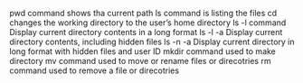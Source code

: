 pwd command shows tha current path
ls command is listing the files
cd changes the working directory to the user’s home directory
ls -l command Display current directory contents in a long format
ls -l -a Display current directory contents, including hidden files
ls -n -a Display current directory in long format with hidden files and user ID
mkdir command used to make directory
mv command used to move or rename files or direcotries
rm command used to remove a file or direcotries
